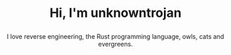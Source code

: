 # <p style="text-align: center;">__Hi, I'm unknowntrojan__</p>

<p style="text-align: center;">
I love reverse engineering, the Rust programming language, owls, cats and evergreens.
</p>
